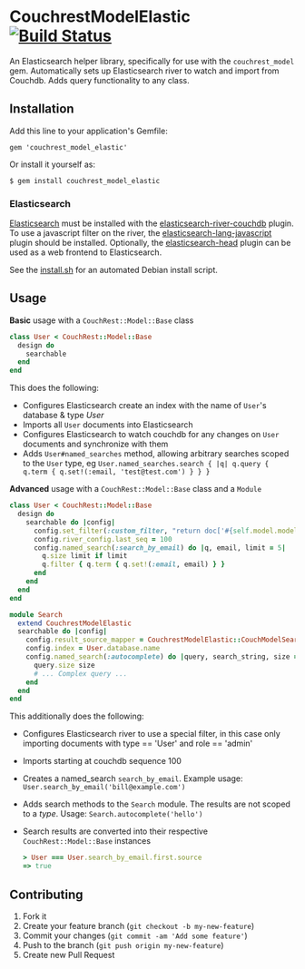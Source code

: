 # CouchrestModelElastic [![Build Status](https://travis-ci.org/MaxiMobility/couchrest_model_elastic.png)](https://travis-ci.org/MaxiMobility/couchrest_model_elastic)

An Elasticsearch helper library, specifically for use with the `couchrest_model` gem.
Automatically sets up Elasticsearch river to watch and import from Couchdb. Adds query functionality to any class.

## Installation

Add this line to your application's Gemfile:

    gem 'couchrest_model_elastic'

Or install it yourself as:

    $ gem install couchrest_model_elastic

### Elasticsearch

[Elasticsearch](http://www.elasticsearch.org/) must be installed with the [elasticsearch-river-couchdb](https://github.com/elasticsearch/elasticsearch-river-couchdb) plugin.
To use a javascript filter on the river, the [elasticsearch-lang-javascript](https://github.com/elasticsearch/elasticsearch-lang-javascript) plugin should be installed.
Optionally, the [elasticsearch-head](https://github.com/mobz/elasticsearch-head) plugin can be used as a web frontend to Elasticsearch.

See the [install.sh](install/elasticsearch_debian_install.sh) for an automated Debian install script.

## Usage

**Basic** usage with a `CouchRest::Model::Base` class

```ruby
class User < CouchRest::Model::Base
  design do
    searchable
  end
end
```

This does the following:

 * Configures Elasticsearch create an index with the name of `User`'s database & type *User*
 * Imports all `User` documents into Elasticsearch
 * Configures Elasticsearch to watch couchdb for any changes on `User` documents and synchronize with them
 * Adds `User#named_searches` method, allowing arbitrary searches scoped to the `User` type, eg
   `User.named_searches.search { |q| q.query { q.term { q.set!(:email, 'test@test.com') } } }`

**Advanced** usage with a `CouchRest::Model::Base` class and a `Module`

```ruby
class User < CouchRest::Model::Base
  design do
    searchable do |config|
      config.set_filter(:custom_filter, "return doc['#{self.model.model_type_key}'] == '#{self.model.to_s} && doc['role'] == 'admin'")
      config.river_config.last_seq = 100
      config.named_search(:search_by_email) do |q, email, limit = 5|
        q.size limit if limit
        q.filter { q.term { q.set!(:email, email) } }
      end
    end
  end
end

module Search
  extend CouchrestModelElastic
  searchable do |config|
    config.result_source_mapper = CouchrestModelElastic::CouchModelSearchable::RESULT_MAPPER
    config.index = User.database.name
    config.named_search(:autocomplete) do |query, search_string, size = 10|
      query.size size
      # ... Complex query ...
    end
  end
end
```

This additionally does the following:

 * Configures Elasticsearch river to use a special filter, in this case only importing documents with type == 'User' and role == 'admin'
 * Imports starting at couchdb sequence 100
 * Creates a named_search `search_by_email`. Example usage:
   `User.search_by_email('bill@example.com')`
 * Adds search methods to the `Search` module. The results are not scoped to a *type*. Usage:
   `Search.autocomplete('hello')`
 * Search results are converted into their respective `CouchRest::Model::Base` instances

   ```ruby
   > User === User.search_by_email.first.source
   => true
   ```

## Contributing

1. Fork it
2. Create your feature branch (`git checkout -b my-new-feature`)
3. Commit your changes (`git commit -am 'Add some feature'`)
4. Push to the branch (`git push origin my-new-feature`)
5. Create new Pull Request
